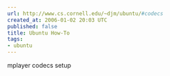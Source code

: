 ```yaml
---
url: http://www.cs.cornell.edu/~djm/ubuntu/#codecs
created_at: 2006-01-02 20:03 UTC
published: false
title: Ubuntu How-To
tags:
- ubuntu
---
```


mplayer codecs setup
